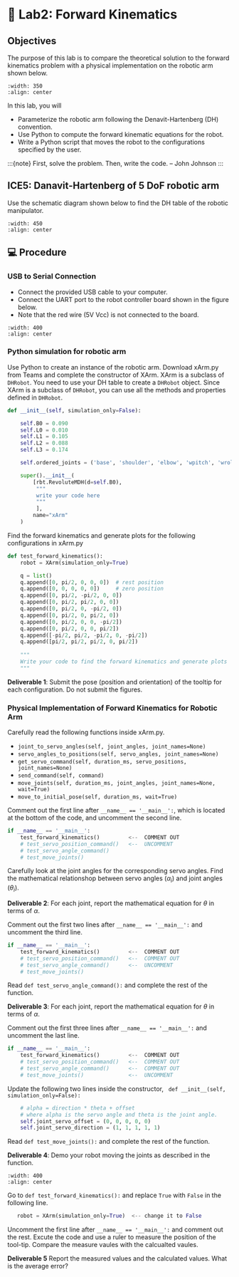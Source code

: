 # 🔬 Lab2: Forward Kinematics


## Objectives
The purpose of this lab is to compare the theoretical solution to the forward kinematics problem with a physical implementation on the robotic arm shown below.  

```{image} ./figures/xArm.jpg
:width: 350
:align: center
```

In this lab, you will  
- Parameterize the robotic arm following the Denavit-Hartenberg (DH) convention.
- Use Python to compute the forward kinematic equations for the robot.
- Write a Python script that moves the robot to the configurations specified by the user.



:::{note}
First, solve the problem. Then, write the code. – John Johnson
:::


## ICE5: Danavit-Hartenberg of 5 DoF robotic arm

Use the schematic diagram shown below to find the DH table of the robotic manipulator. 

```{image} ./figures/xArm.png
:width: 450
:align: center
```



## 💻 Procedure

### USB to Serial Connection

- Connect the provided USB cable to your computer.
- Connect the UART port to the robot controller board shown in the figure below.
- Note that the red wire (5V Vcc) is not connected to the board.

```{image} ./figures/USB-UART_connection.jpg
:width: 400
:align: center
```


### Python simulation for robotic arm

Use Python to create an instance of the robotic arm. Download xArm.py from Teams and complete the constructor of XArm. XArm is a subclass of `DHRobot`.  You need to use your DH table to create a `DHRobot` object.  Since XArm is a subclass of `DHRobot`, you can use all the methods and properties defined in `DHRobot`. 



```Python
def __init__(self, simulation_only=False):

    self.B0 = 0.090
    self.L0 = 0.010
    self.L1 = 0.105
    self.L2 = 0.088
    self.L3 = 0.174

    self.ordered_joints = ('base', 'shoulder', 'elbow', 'wpitch', 'wroll')

    super().__init__(
        [rbt.RevoluteMDH(d=self.B0),
         """
         write your code here
         """
         ],
        name="xArm"
    )
```

Find the forward kinematics and generate plots for the following configurations in xArm.py

```Python
def test_forward_kinematics():
    robot = XArm(simulation_only=True)

    q = list()
    q.append([0, pi/2, 0, 0, 0])  # rest position
    q.append([0, 0, 0, 0, 0])     # zero position
    q.append([0, pi/2, -pi/2, 0, 0])
    q.append([0, pi/2, pi/2, 0, 0])
    q.append([0, pi/2, 0, -pi/2, 0])
    q.append([0, pi/2, 0, pi/2, 0])
    q.append([0, pi/2, 0, 0, -pi/2])
    q.append([0, pi/2, 0, 0, pi/2])
    q.append([-pi/2, pi/2, -pi/2, 0, -pi/2])
    q.append([pi/2, pi/2, pi/2, 0, pi/2])
    
    """
    Write your code to find the forward kinematics and generate plots
    """
```

**Deliverable 1**: Submit the pose (position and orientation) of the tooltip for each configuration. Do not submit the figures.


### Physical Implementation of Forward Kinematics for Robotic Arm

Carefully read the following functions inside xArm.py.
- `joint_to_servo_angles(self, joint_angles, joint_names=None)`
- `servo_angles_to_positions(self, servo_angles, joint_names=None)`
- `get_servo_command(self, duration_ms, servo_positions, joint_names=None)`
- `send_command(self, command)`
- `move_joints(self, duration_ms, joint_angles, joint_names=None, wait=True)`
- `move_to_initial_pose(self, duration_ms, wait=True)`

Comment out the first line after `__name__ == '__main__':`, which is located at the bottom of the code, and 
uncomment the second line.  

```Python
if __name__ == '__main__':
    test_forward_kinematics()         <--  COMMENT OUT
    # test_servo_position_command()   <--  UNCOMMENT
    # test_servo_angle_command()
    # test_move_joints()
```

Carefully look at the joint angles for the corresponding servo angles.  Find the mathematical relationshop between servo angles ($\alpha_i$) and joint angles ($\theta_i$).  

**Deliverable 2**: For each joint, report the mathematical equation for $\theta$ in terms of $\alpha$.


Comment out the first two lines after `__name__ == '__main__':` and uncomment the third line.  

```Python
if __name__ == '__main__':
    test_forward_kinematics()         <--  COMMENT OUT
    # test_servo_position_command()   <--  COMMENT OUT
    # test_servo_angle_command()      <--  UNCOMMENT
    # test_move_joints()
```

Read `def test_servo_angle_command():` and complete the rest of the function.


**Deliverable 3**: For each joint, report the mathematical equation for $\theta$ in terms of $\alpha$.

Comment out the first three lines after `__name__ == '__main__':` and uncomment the last line.  

```Python
if __name__ == '__main__':
    test_forward_kinematics()         <--  COMMENT OUT
    # test_servo_position_command()   <--  COMMENT OUT
    # test_servo_angle_command()      <--  COMMENT OUT
    # test_move_joints()              <--  UNCOMMENT
```

Update the following two lines inside the constructor, ` def __init__(self, simulation_only=False):`

```Python
    # alpha = direction * theta + offset
    # where alpha is the servo angle and theta is the joint angle.
    self.joint_servo_offset = (0, 0, 0, 0, 0)
    self.joint_servo_direction = (1, 1, 1, 1, 1)
```

Read `def test_move_joints():` and complete the rest of the function.


**Deliverable 4**: Demo your robot moving the joints as described in the function.





```{image} ./figures/xArm_Upright.png
:width: 400
:align: center
```







Go to `def test_forward_kinematics():` and replace `True` with `False` in the following line.

```Python
   robot = XArm(simulation_only=True)  <-- change it to False
```    
    
Uncomment the first line after `__name__ == '__main__':` and comment out the rest. 
Excute the code and use a ruler to measure the position of the tool-tip.  Compare the measure vaules with the calcualted vaules.  

**Deliverable 5**  Report the measured values and the calculated values.  What is the average error?  

